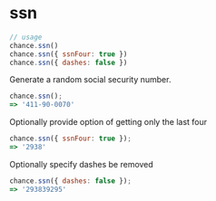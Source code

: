 # ssn

```js
// usage
chance.ssn()
chance.ssn({ ssnFour: true })
chance.ssn({ dashes: false })
```

Generate a random social security number.

```js
chance.ssn();
=> '411-90-0070'
```

Optionally provide option of getting only the last four

```js
chance.ssn({ ssnFour: true });
=> '2938'
```

Optionally specify dashes be removed

```js
chance.ssn({ dashes: false });
=> '293839295'
```
